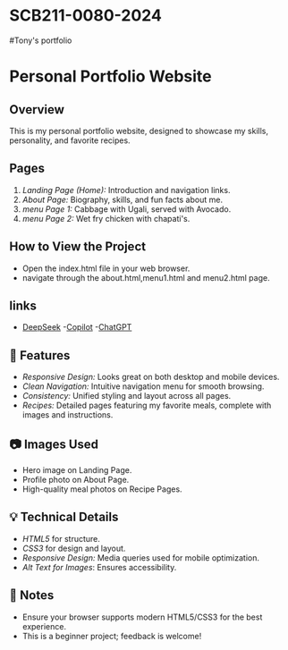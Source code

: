 # SCB211-0080-2024
#Tony's portfolio
# Personal Portfolio Website

## Overview
This is my personal portfolio website, designed to showcase my skills, personality, and favorite recipes.

## Pages
1. *Landing Page (Home):* Introduction and navigation links.
2. *About Page:* Biography, skills, and fun facts about me.
3. *menu Page 1:* Cabbage with Ugali, served with Avocado.
4. *menu Page 2:* Wet fry chicken with chapati's.

## How to View the Project
- Open the index.html file in your web browser.
- navigate through the about.html,menu1.html and menu2.html page.

## links
- [DeepSeek](https://www.deepseek.com/)
-[Copilot](https://copilot.microsoft.com/)
-[ChatGPT](https://chatgpt.com/)

## 🌟 Features
- *Responsive Design:* Looks great on both desktop and mobile devices.
- *Clean Navigation:* Intuitive navigation menu for smooth browsing.
- *Consistency:* Unified styling and layout across all pages.
- *Recipes:* Detailed pages featuring my favorite meals, complete with images and instructions.

## 📷 Images Used
- Hero image on Landing Page.
- Profile photo on About Page.
- High-quality meal photos on Recipe Pages.

## 💡 Technical Details
- *HTML5* for structure.
- *CSS3* for design and layout.
- *Responsive Design:* Media queries used for mobile optimization.
- *Alt Text for Images*: Ensures accessibility.

## 📝 Notes
- Ensure your browser supports modern HTML5/CSS3 for the best experience.
- This is a beginner project; feedback is welcome!
